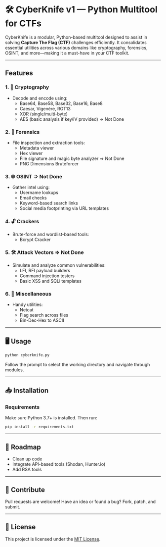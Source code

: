 # 🛠️ CyberKnife v1 — Python Multitool for CTFs

CyberKnife is a modular, Python-based multitool designed to assist in solving **Capture The Flag (CTF)** challenges efficiently. It consolidates essential utilities across various domains like cryptography, forensics, OSINT, and more—making it a must-have in your CTF toolkit.

---

## Features
### 1. 🔐 Cryptography
- Decode and encode using:
  - Base64, Base58, Base32, Base16, Base8
  - Caesar, Vigenère, ROT13
  - XOR (single/multi-byte)
  - AES (basic analysis if key/IV provided) => Not Done

### 2. 🧪 Forensics
- File inspection and extraction tools:
  - Metadata viewer
  - Hex viewer
  - File signature and magic byte analyzer => Not Done
  - PNG Dimensions Bruteforcer

### 3. 🌐 OSINT => Not Done
- Gather intel using:
  - Username lookups
  - Email checks
  - Keyword-based search links
  - Social media footprinting via URL templates

### 4. 🔓 Crackers
- Brute-force and wordlist-based tools:
  - Bcrypt Cracker

### 5. 🛠️ Attack Vectors => Not Done
- Simulate and analyze common vulnerabilities:
  - LFI, RFI payload builders
  - Command injection testers
  - Basic XSS and SQLi templates

### 6. 🧩 Miscellaneous
- Handy utilities:
  - Netcat
  - Flag search across files
  - Bin-Dec-Hex to ASCII
---

## 🖥️ Usage

```bash
python cyberknife.py
```

Follow the prompt to select the working directory and navigate through modules.

---

## 📥 Installation

### Requirements

Make sure Python 3.7+ is installed. Then run:

```bash
pip install -r requirements.txt
```

---

## 🚧 Roadmap

- Clean up code
- Integrate API-based tools (Shodan, Hunter.io)
- Add RSA tools

---

## 🤝 Contribute

Pull requests are welcome! Have an idea or found a bug? Fork, patch, and submit.

---

## 📜 License

This project is licensed under the [MIT License](LICENSE).

